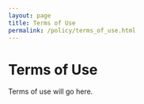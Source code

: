 ```yaml
---
layout: page
title: Terms of Use
permalink: /policy/terms_of_use.html
---
```


Terms of Use
============

Terms of use will go here.

